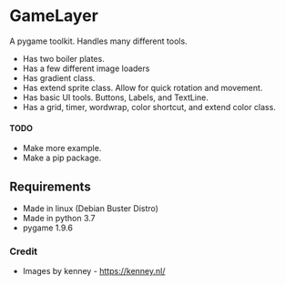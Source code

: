 GameLayer
=========
A pygame toolkit. Handles many different tools.
* Has two boiler plates.
* Has a few different image loaders
* Has gradient class.
* Has extend sprite class. Allow for quick rotation and movement.
* Has basic UI tools. Buttons, Labels, and TextLine.
* Has a grid, timer, wordwrap, color shortcut, and extend color class.

#### TODO ####
* Make more example.
* Make a pip package.

## Requirements ##
* Made in linux (Debian Buster Distro)
* Made in python 3.7
* pygame 1.9.6

### Credit ###
* Images by kenney - https://kenney.nl/
